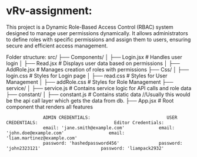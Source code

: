 # vRv-assignment:
This project is a Dynamic Role-Based Access Control (RBAC) system designed to manage user permissions dynamically. It allows administrators to define roles with specific permissions and assign them to users, ensuring secure and efficient access management.

Folder structure:
src/
├── Components/
│   ├── Login.jsx           # Handles user login
│   ├── Read.jsx            # Displays user data based on permissions
│   ├── AddRole.jsx         # Manages creation of roles with permissions
├── Css/
│   ├── login.css           # Styles for Login page
│   ├── read.css            # Styles for User Management
│   ├── addRole.css         # Styles for Role Management
├── service/
│   ├── service.js          # Contains service logic for API calls and role data
├── constant/
│   ├── constant.js         # Contains static data //Usually this would be the api call layer which gets the data from db.
├── App.jsx                 # Root component that renders all features

                  ADMIN CREDENTIALS:                             USER CREDENTIALS:                             Editor Credentials:
                  email: 'jane.smith@example.com'             email: 'john.doe@example.com'                 email: 'liam.martinez@example.com'
                  password: 'hashedpassword456'               password: 'john2323121'                       password: 'liampack2932'
